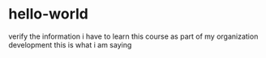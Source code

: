 # hello-world
verify the information
i have to learn this course as part of my organization development
this is what i am saying
